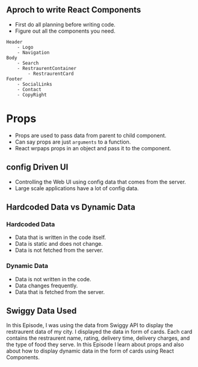 ## Aproch to write React Components
- First do all planning before writing code.
- Figure out all the components you need.
```plaintext
Header
    - Logo
    - Navigation
Body
    - Search
    - RestraurentContainer
        - RestraurentCard
Footer
    - SocialLinks
    - Contact
    - CopyRight
```
# Props
- Props are used to pass data from parent to child component.
- Can say props are just `arguments` to a function.
- React wrpaps props in an object and pass it to the component.

## config Driven UI
- Controlling the Web UI using config data that comes from the server.
- Large scale applications have a lot of config data.

## Hardcoded Data vs Dynamic Data
### Hardcoded Data
- Data that is written in the code itself.
- Data is static and does not change.
- Data is not fetched from the server.

### Dynamic Data
- Data is not written in the code.
- Data changes frequently.
- Data that is fetched from the server.

## Swiggy Data Used
In this Episode, I was using the data from Swiggy API to display the restraurent data of my city. I displayed the data in form of cards. Each card contains the restraurent name, rating, delivery time, delivery charges, and the type of food they serve. In this Episode I learn about props and also about how to display dynamic data in the form of cards using React Components.



